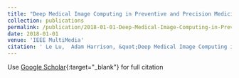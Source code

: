 ```yaml
---
title: "Deep Medical Image Computing in Preventive and Precision Medicine"
collection: publications
permalink: /publication/2018-01-01-Deep-Medical-Image-Computing-in-Preventive-and-Precision-Medicine
date: 2018-01-01
venue: 'IEEE MultiMedia'
citation: ' Le Lu,  Adam Harrison, &quot;Deep Medical Image Computing in Preventive and Precision Medicine.&quot; IEEE MultiMedia, 2018.'
---
```

Use [Google Scholar](https://scholar.google.com/scholar?q=Deep+Medical+Image+Computing+in+Preventive+and+Precision+Medicine){:target="_blank"} for full citation